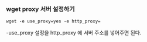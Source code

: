 ### wget proxy 서버 설정하기


```
wget -e use_proxy=yes -e http_proxy=
```

-use_proxy 설정을   http_proxy 에 서버 주소를 넣어주면 된다.
